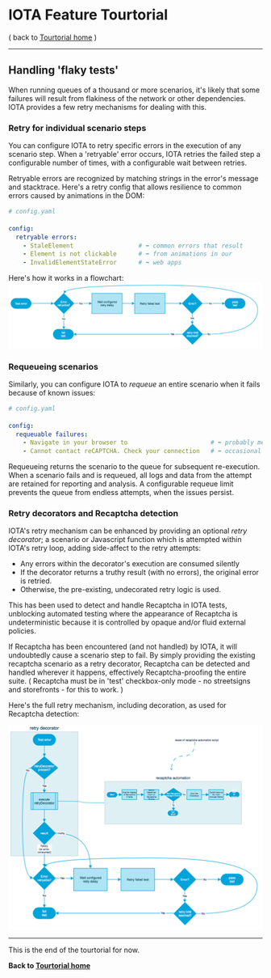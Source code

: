 # IOTA Feature Tourtorial
( back to [Tourtorial home](index.md) )<hr>
## Handling 'flaky tests'

When running queues of a thousand or more scenarios, it's likely that some failures will result from flakiness of the network or other dependencies.  IOTA provides a few retry mechanisms for dealing with this.

### Retry for individual scenario steps

You can configure IOTA to retry specific errors in the execution of any scenario step.  When a 'retryable' error occurs, IOTA retries the failed step a configurable number of times, with a configurable wait between retries.

Retryable errors are recognized by matching strings in the error's message and stacktrace.  Here's a retry config that allows resilience to common errors caused by animations in the DOM:

```yaml
# config.yaml

config:
  retryable errors:
    - StaleElement                  # ⬅ common errors that result
    - Element is not clickable      # ⬅ from animations in our 
    - InvalidElementStateError      # ⬅ web apps
```
Here's how it works in a flowchart:
![IOTA scenario step retry mechanism](iota-retry-mechanism.png?raw=true "Scenario Step Retry")

### Requeueing scenarios

Similarly, you can configure IOTA to *requeue* an entire scenario when it fails because of known issues:

```yaml
# config.yaml

config:
  requeuable failures:
    - Navigate in your browser to                       # ⬅ probably means the page didn't even load
    - Cannot contact reCAPTCHA. Check your connection   # ⬅ occasional when hitting google via http proxy
```
Requeueing returns the scenario to the queue for subsequent re-execution.  When a scenario fails and is requeued, all logs and data from the attempt are retained for reporting and analysis.  A configurable requeue limit prevents the queue from endless attempts, when the issues persist.

### Retry decorators and Recaptcha detection

IOTA's retry mechanism can be enhanced by providing an optional *retry decorator*; a scenario or Javascript function which is attempted within IOTA's retry loop, adding side-affect to the retry attempts:

- Any errors within the decorator's execution are consumed silently
- If the decorator returns a truthy result (with no errors), the original error is retried.  
- Otherwise, the pre-existing, undecorated retry logic is used.

This has been used to detect and handle Recaptcha in IOTA tests, unblocking automated testing where the appearance of Recaptcha is undeterministic because it is controlled by opaque and/or fluid external policies.  

If Recaptcha has been encountered (and not handled) by IOTA, it will undoubtedly cause a scenario step to fail.  By simply providing the existing recaptcha scenario as a retry decorator, Recaptcha can be detected and handled wherever it happens, effectively Recaptcha-proofing the entire suite.  ( Recaptcha must be in 'test' checkbox-only mode - no streetsigns and storefronts - for this to work. )

Here's the full retry mechanism, including decoration, as used for Recaptcha detection:

![Retry Decoration](retry-decorator.png?raw=true "Retry Decoration")
<hr>
This is the end of the tourtorial for now.  

**Back to [Tourtorial home](index.md)**


